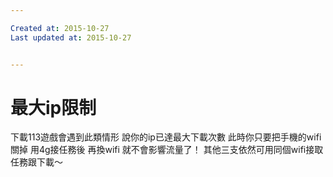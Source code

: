 ```yaml
---

Created at: 2015-10-27
Last updated at: 2015-10-27


---
```


# 最大ip限制


下載113遊戲會遇到此類情形
說你的ip已達最大下載次數
此時你只要把手機的wifi關掉
用4g接任務後
再換wifi
就不會影響流量了！
其他三支依然可用同個wifi接取任務跟下載～

